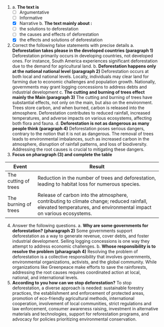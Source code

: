 
1. a. **The text is**
	- [ ] Argumentative
	- [ ] Informative
	- [x] Narrative
	b. **The text mainly about :**
	- [ ] the solutions to deforestation 
	- [ ] the causes and effects of deforestation 
	- [x] the effects and solutions of deforestation 
2. Correct the following false statements with precise details
	a. **Deforestation takes please in the developed countries (paragraph 1)**
		Deforestation primarily occurs in developing countries, not developed ones. For instance, South America experiences significant deforestation due to the demand for agricultural land.
	b. **Deforestation happens only at the national national level (paragraph 2)**
		Deforestation occurs at both local and national levels. Locally, individuals may clear land for farming due to economic challenges and population growth. Nationally, governments may grant logging concessions to address debts and industrial development
	c. **The cutting and burning of trees effect mainly the Main (paragraph 3)**
		The cutting and burning of trees have substantial effects, not only on the main, but also on the environment. Trees store carbon, and when burned, carbon is released into the atmosphere. Deforestation contributes to reduced rainfall, increased temperatures, and adverse impacts on various ecosystems, affecting both flora and fauna.
	d. **Deforestation is not as dangerous as many people think (paragraph 4)**
		Deforestation poses serious dangers, contrary to the notion that it is not as dangerous. The removal of trees leads to environmental imbalances, such as increased carbon in the atmosphere, disruption of rainfall patterns, and loss of biodiversity. Addressing the root causes is crucial to mitigating these dangers.
3. **Focus on pharagraph (3) and complete the table**

| Event                | Result |
| -------------------- | ------ |
| The cutting of trees |  Reduction in the number of trees and deforestation, leading to habitat loss for numerous species.      |
| The burning of trees |  Release of carbon into the atmosphere, contributing to climate change; reduced rainfall, elevated temperatures, and environmental impact on various ecosystems.      |

4. Answer the following questions.
	a. **Why are some governments for deforestation? (pharagraph 2)**
		Some governments support deforestation as a way to generate revenue, cover debts, and foster industrial development. Selling logging concessions is one way they attempt to address economic challenges.
	b. **Whose responsibility is to resolve the problem (pharagraph 4)**
		Resolving the problem of deforestation is a collective responsibility that involves governments, environmental organizations, activists, and the global community. While organizations like Greenpeace make efforts to save the rainforests, addressing the root causes requires coordinated action at local, national, and international levels.
5. **According to you how can we stop deforestation?**
	To stop deforestation, a diverse approach is needed: sustainable forestry practices, the establishment and enforcement of protected areas, promotion of eco-friendly agricultural methods, international cooperation, involvement of local communities, strict regulations and law enforcement, consumer awareness raising, investment in alternative materials and technologies, support for reforestation programs, and advocacy for policies prioritizing environmental conservation.
